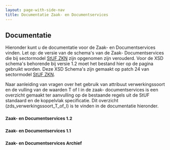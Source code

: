 ```yaml
---
layout: page-with-side-nav
title: Documentatie Zaak- en Documentservices
---
```

## Documentatie

Hieronder kunt u de documentatie voor de Zaak- en Documentservices
vinden. Let op: de versie van de schema's van de Zaak- Documentservices
die bij sectormodel [StUF
ZKN](http://www.gemmaonline.nl/index.php/Sectormodellen_Zaken:_StUF-ZKN)
zijn opgenomen zijn verouderd. Voor de XSD schema's behorende bij versie
1.2 moet het bestand hier op de pagina gebruikt worden. Deze XSD
Schema's zijn gemaakt op patch 24 van sectormodel [StUF
ZKN](http://www.gemmaonline.nl/index.php/Sectormodellen_Zaken:_StUF-ZKN).

Naar aanleiding van vragen over het gebruik van attribuut
verwerkingssoort en de vulling van de waarden T of I in de zaak-
documentservices is een overzicht gemaakt ter aanvulling op de bestaande
regels uit de StUF standaard en de koppelvlak specificatie. Dit
overzicht (zds_verwerkingssoort_T_of_I) is te vinden in de documentatie
hieronder.

### <small>Zaak- en Documentservices 1.2</small>

### <small>Zaak- en Documentservices 1.1</small>

### <small>Zaak- en Documentservices Archief</small>

</div>
